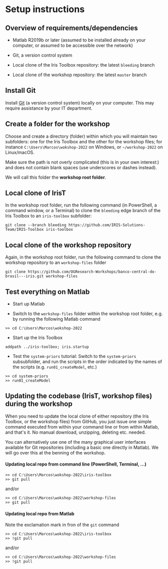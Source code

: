 # Setup instructions

## Overview of requirements/dependencies

* Matlab R2019b or later (assumed to be installed already on your computer,
  or assumed to be accessible over the network)

* Git, a version control system

* Local clone of the Iris Toolbox repository: the latest `bleeding` branch

* Local clone of the workshop repository: the latest `master` branch


## Install Git

Install [Git](https://git-scm.com) (a version control system) locally on
your computer. This may require assistance by your IT department.


## Create a folder for the workshop

Choose and create a directory (folder) within which you will maintain two subfolders: one for the Iris
Toolbox and the other for the workshop files; for instance `C:\Users\Marcos\wokshop-2022` on Windows, or
`~/workshop-2022` on Linux/macOS.

Make sure the path is not overly complicated (this is in your own
interest:) and does not contain blank spaces (use underscores or dashes
instead).

We will call this folder the **workshop root folder**.


## Local clone of IrisT

In the workshop root folder, run the following command (in PowerShell,
a command window, or a Terminal) to clone the `bleeding` edge branch of the
Iris Toolbox to an `iris-toolbox` subfolder:

```
git clone --branch bleeding https://github.com/IRIS-Solutions-Team/IRIS-Toolbox iris-toolbox
```


## Local clone of the workshop repository

Again, in the workshop root folder, run the following command to clone the
workshop repository to an `workshop-files` folder

```
git clone https://github.com/OGResearch-Workshops/banco-central-do-brasil---iris.git workshop-files
```

## Test everything on Matlab

* Start up Matlab

* Switch to the `workshop-files` folder within the workshop root folder,
e.g. by running the following Matlab command

```
>> cd C:\Users\Marcos\wokshop-2022
```

* Start up the Iris Toolbox

```
addpath ../iris-toolbox; iris.startup
```

* Test the `system-priors` tutorial: Switch to the `system-priors`
  subsubfolder, and run the scripts in the order indicated by the names of
  the scripts (e.g. `run01_createModel`, etc.)


```
>> cd system-priors
>> run01_createModel
```


## Updating the codebase (IrisT, workshop files) during the workshop

When you need to update the local clone of either repository (the Iris
Toolbox, or the workshop files) from GitHub, you just issue one simple
command executed from within your command line or from within Matlab, and
that's it. No manual download, unzipping, deleting etc. needed.

You can alternatively use one of the many graphical user interfaces
available for Git repositories (including a basic one directly in Matlab).
We will go over this at the benning of the workshop.


#### Updating local repo from command line (PowerShell, Terminal, ...)

```
>> cd C:\Users\Marcos\wokshop-2022\iris-toolbox
>> git pull
```

and/or

```
>> cd C:\Users\Marcos\wokshop-2022\workshop-files
>> git pull
```


#### Updating local repo from Matlab

Note the exclamation mark in fron of the `git` command

```
>> cd C:\Users\Marcos\wokshop-2022\iris-toolbox
>> !git pull
```

and/or

```
>> cd C:\Users\Marcos\wokshop-2022\workshop-files
>> !git pull
```


